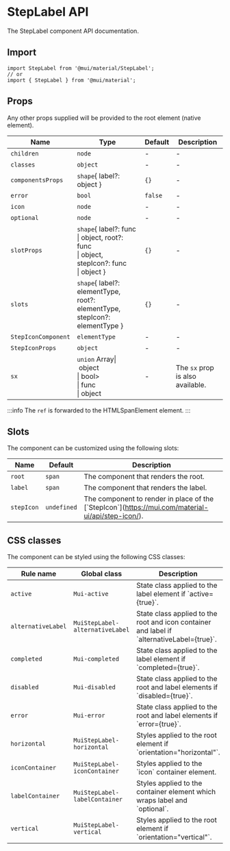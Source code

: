 # StepLabel API

The StepLabel component API documentation.

## Import

```
import StepLabel from '@mui/material/StepLabel';
// or
import { StepLabel } from '@mui/material';
```

## Props

Any other props supplied will be provided to the root element (native element).

| Name | Type | Default | Description |
| --- | --- | --- | --- |
| `children` | `node` | - | - |
| `classes` | `object` | - | - |
| `componentsProps` | `shape`{ label?: object } | `{}` | - |
| `error` | `bool` | `false` | - |
| `icon` | `node` | - | - |
| `optional` | `node` | - | - |
| `slotProps` | `shape`{ label?: func<br>\| object, root?: func<br>\| object, stepIcon?: func<br>\| object } | `{}` | - |
| `slots` | `shape`{ label?: elementType, root?: elementType, stepIcon?: elementType } | `{}` | - |
| `StepIconComponent` | `elementType` | - | - |
| `StepIconProps` | `object` | - | - |
| `sx` | `union` Array\| object<br>\| bool><br>\| func<br>\| object | - | The `sx` prop is also available. |

:::info
The `ref` is forwarded to the HTMLSpanElement element.
:::

## Slots

The component can be customized using the following slots:

| Name | Default | Description |
| --- | --- | --- |
| `root` | `span` | The component that renders the root. |
| `label` | `span` | The component that renders the label. |
| `stepIcon` | `undefined` | The component to render in place of the \[\`StepIcon\`\](https://mui.com/material-ui/api/step-icon/). |

## CSS classes

The component can be styled using the following CSS classes:

| Rule name | Global class | Description |
| --- | --- | --- |
| `active` | `Mui-active` | State class applied to the label element if \`active={true}\`. |
| `alternativeLabel` | `MuiStepLabel-alternativeLabel` | State class applied to the root and icon container and label if \`alternativeLabel={true}\`. |
| `completed` | `Mui-completed` | State class applied to the label element if \`completed={true}\`. |
| `disabled` | `Mui-disabled` | State class applied to the root and label elements if \`disabled={true}\`. |
| `error` | `Mui-error` | State class applied to the root and label elements if \`error={true}\`. |
| `horizontal` | `MuiStepLabel-horizontal` | Styles applied to the root element if \`orientation="horizontal"\`. |
| `iconContainer` | `MuiStepLabel-iconContainer` | Styles applied to the \`icon\` container element. |
| `labelContainer` | `MuiStepLabel-labelContainer` | Styles applied to the container element which wraps label and \`optional\`. |
| `vertical` | `MuiStepLabel-vertical` | Styles applied to the root element if \`orientation="vertical"\`. |